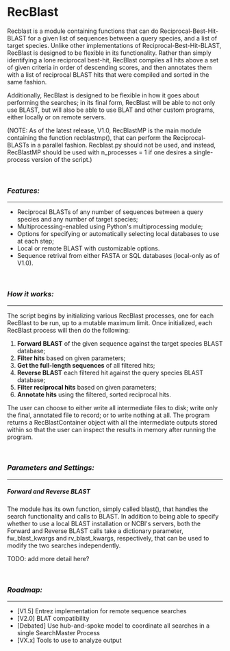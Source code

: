 RecBlast
========

Recblast is a module containing functions that can do Reciprocal-Best-Hit-BLAST
for a given list of sequences between a query species, and a list of target species.
Unlike other implementations of Reciprocal-Best-Hit-BLAST, RecBlast is designed to
be flexible in its functionality. Rather than simply identifying a lone reciprocal
best-hit, RecBlast compiles all hits above a set of given criteria in order of
descending scores, and then annotates them with a list of reciprocal BLAST hits
that were compiled and sorted in the same fashion.

Additionally, RecBlast is designed to be flexible in how it goes about performing
the searches; in its final form, RecBlast will be able to not only use BLAST,
but will also be able to use BLAT and other custom programs, either locally or
on remote servers.

  (NOTE: As of the latest release, V1.0, RecBlastMP is the main module containing
the function recblastmp(), that can perform the Reciprocal-BLASTs in a
parallel fashion. Recblast.py should not be used, and instead,
RecBlastMP should be used with n_processes = 1 if one desires a
single-process version of the script.)

  <br>

###  ___Features:___
--------
  - Reciprocal BLASTs of any number of sequences between a query
species and any number of target species;
  - Multiprocessing-enabled using Python's multiprocessing module;
  - Options for specifying or automatically selecting local databases to use at each step;
  - Local or remote BLAST with customizable options.
  - Sequence retrival from either FASTA or SQL databases (local-only as of V1.0).

<br>

###  ___How it works:___
------------

  The script begins by initializing various RecBlast processes, one for each
RecBlast to be run, up to a mutable maximum limit. Once initialized, each RecBlast
process will then do the following:

  1. __Forward BLAST__ of the given sequence against the target species BLAST database;
  2. __Filter hits__ based on given parameters;
  3. __Get the full-length sequences__ of all filtered hits;
  4. __Reverse BLAST__ each filtered hit against the query species BLAST database;
  5. __Filter reciprocal hits__ based on given parameters;
  6. __Annotate hits__ using the filtered, sorted reciprocal hits.

  The user can choose to either write all intermediate files to disk; write
only the final, annotated file to record; or to write nothing at all. The
program returns a RecBlastContainer object with all the intermediate outputs
stored within so that the user can inspect the results in memory after
running the program.

<br>

###  ___Parameters and Settings:___
----------

##### Forward and Reverse BLAST

  The module has its own function, simply called blast(), that handles
the search functionality and calls to BLAST. In addition to being able
to specify whether to use a local BLAST installation or NCBI's servers,
both the Forward and Reverse BLAST calls take a dictionary parameter,
fw_blast_kwargs and rv_blast_kwargs, respectively, that can be used to
modify the two searches independently.

TODO: add more detail here?

<br>

### ___Roadmap:___
----------------------

  - [V1.5] Entrez implementation for remote sequence searches
  - [V2.0] BLAT compatibility
  - [Debated] Use hub-and-spoke model to coordinate all searches in a
single SearchMaster Process
  - [VX.x] Tools to use to analyze output

